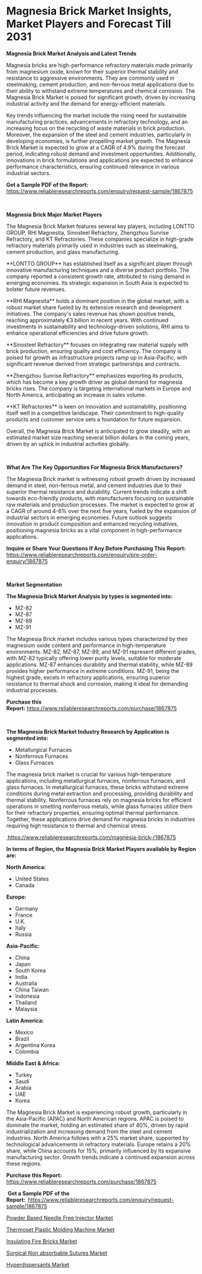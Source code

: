<p><h1>Magnesia Brick Market Insights, Market Players and Forecast Till 2031</h1></p><p><strong>Magnesia Brick Market Analysis and Latest Trends</strong></p>
<p><p>Magnesia bricks are high-performance refractory materials made primarily from magnesium oxide, known for their superior thermal stability and resistance to aggressive environments. They are commonly used in steelmaking, cement production, and non-ferrous metal applications due to their ability to withstand extreme temperatures and chemical corrosion. The Magnesia Brick Market is poised for significant growth, driven by increasing industrial activity and the demand for energy-efficient materials. </p><p>Key trends influencing the market include the rising need for sustainable manufacturing practices, advancements in refractory technology, and an increasing focus on the recycling of waste materials in brick production. Moreover, the expansion of the steel and cement industries, particularly in developing economies, is further propelling market growth. The Magnesia Brick Market is expected to grow at a CAGR of 4.9% during the forecast period, indicating robust demand and investment opportunities. Additionally, innovations in brick formulations and applications are expected to enhance performance characteristics, ensuring continued relevance in various industrial sectors.</p></p>
<p><strong>Get a Sample PDF of the Report:&nbsp;</strong> <a href="https://www.reliableresearchreports.com/enquiry/request-sample/1867875?utm_campaign=112&utm_medium=2&utm_source=Github&utm_content=ia&utm_term=11112024&utm_id=magnesia-brick">https://www.reliableresearchreports.com/enquiry/request-sample/1867875</a></p>
<p>&nbsp;</p>
<p><strong>Magnesia Brick Major Market Players</strong></p>
<p><p>The Magnesia Brick Market features several key players, including LONTTO GROUP, RHI Magnesita, Sinosteel Refractory, Zhengzhou Sunrise Refractory, and KT Refractories. These companies specialize in high-grade refractory materials primarily used in industries such as steelmaking, cement production, and glass manufacturing.</p><p>**LONTTO GROUP** has established itself as a significant player through innovative manufacturing techniques and a diverse product portfolio. The company reported a consistent growth rate, attributed to rising demand in emerging economies. Its strategic expansion in South Asia is expected to bolster future revenues.</p><p>**RHI Magnesita** holds a dominant position in the global market, with a robust market share fueled by its extensive research and development initiatives. The company's sales revenue has shown positive trends, reaching approximately €3 billion in recent years. With continued investments in sustainability and technology-driven solutions, RHI aims to enhance operational efficiencies and drive future growth.</p><p>**Sinosteel Refractory** focuses on integrating raw material supply with brick production, ensuring quality and cost efficiency. The company is poised for growth as infrastructure projects ramp up in Asia-Pacific, with significant revenue derived from strategic partnerships and contracts.</p><p>**Zhengzhou Sunrise Refractory** emphasizes exporting its products, which has become a key growth driver as global demand for magnesia bricks rises. The company is targeting international markets in Europe and North America, anticipating an increase in sales volume.</p><p>**KT Refractories** is keen on innovation and sustainability, positioning itself well in a competitive landscape. Their commitment to high-quality products and customer service sets a foundation for future expansion.</p><p>Overall, the Magnesia Brick Market is anticipated to grow steadily, with an estimated market size reaching several billion dollars in the coming years, driven by an uptick in industrial activities globally.</p></p>
<p>&nbsp;</p>
<p><strong>What Are The Key Opportunities For Magnesia Brick Manufacturers?</strong></p>
<p><p>The Magnesia Brick market is witnessing robust growth driven by increased demand in steel, non-ferrous metal, and cement industries due to their superior thermal resistance and durability. Current trends indicate a shift towards eco-friendly products, with manufacturers focusing on sustainable raw materials and production processes. The market is expected to grow at a CAGR of around 4-6% over the next five years, fueled by the expansion of industrial sectors in emerging economies. Future outlook suggests innovation in product composition and enhanced recycling initiatives, positioning magnesia bricks as a vital component in high-performance applications.</p></p>
<p><strong>Inquire or Share Your Questions If Any Before Purchasing This Report:</strong> <a href="https://www.reliableresearchreports.com/enquiry/pre-order-enquiry/1867875?utm_campaign=112&utm_medium=2&utm_source=Github&utm_content=ia&utm_term=11112024&utm_id=magnesia-brick">https://www.reliableresearchreports.com/enquiry/pre-order-enquiry/1867875</a></p>
<p>&nbsp;</p>
<p><strong>Market Segmentation</strong></p>
<p><strong>The Magnesia Brick Market Analysis by types is segmented into:</strong></p>
<p><ul><li>MZ-82</li><li>MZ-87</li><li>MZ-89</li><li>MZ-91</li></ul></p>
<p><p>The Magnesia Brick market includes various types characterized by their magnesium oxide content and performance in high-temperature environments. MZ-82, MZ-87, MZ-89, and MZ-91 represent different grades, with MZ-82 typically offering lower purity levels, suitable for moderate applications. MZ-87 enhances durability and thermal stability, while MZ-89 provides higher performance in extreme conditions. MZ-91, being the highest grade, excels in refractory applications, ensuring superior resistance to thermal shock and corrosion, making it ideal for demanding industrial processes.</p></p>
<p><strong>Purchase this Report:&nbsp;</strong><a href="https://www.reliableresearchreports.com/purchase/1867875?utm_campaign=112&utm_medium=2&utm_source=Github&utm_content=ia&utm_term=11112024&utm_id=magnesia-brick">https://www.reliableresearchreports.com/purchase/1867875</a></p>
<p>&nbsp;</p>
<p><strong>The Magnesia Brick Market Industry Research by Application is segmented into:</strong></p>
<p><ul><li>Metallurgical Furnaces</li><li>Nonferrous Furnaces</li><li>Glass Furnaces</li></ul></p>
<p><p>The magnesia brick market is crucial for various high-temperature applications, including metallurgical furnaces, nonferrous furnaces, and glass furnaces. In metallurgical furnaces, these bricks withstand extreme conditions during metal extraction and processing, providing durability and thermal stability. Nonferrous furnaces rely on magnesia bricks for efficient operations in smelting nonferrous metals, while glass furnaces utilize them for their refractory properties, ensuring optimal thermal performance. Together, these applications drive demand for magnesia bricks in industries requiring high resistance to thermal and chemical stress.</p></p>
<p><a href="https://www.reliableresearchreports.com/magnesia-brick-r1867875?utm_campaign=112&utm_medium=2&utm_source=Github&utm_content=ia&utm_term=11112024&utm_id=magnesia-brick">&nbsp;https://www.reliableresearchreports.com/magnesia-brick-r1867875</a></p>
<p><strong>In terms of Region, the Magnesia Brick Market Players available by Region are:</strong></p>
<p>
    <p> <strong> North America: </strong>
        <ul>
            <li>United States</li>
            <li>Canada</li>
        </ul>
        </p> 
    <p> <strong> Europe: </strong>
        <ul>
            <li>Germany</li>
            <li>France</li>
            <li>U.K.</li>
            <li>Italy</li>
            <li>Russia</li>
        </ul>
        </p> 
    <p> <strong> Asia-Pacific: </strong>
        <ul>
            <li>China</li>
            <li>Japan</li>
            <li>South Korea</li>
            <li>India</li>
            <li>Australia</li>
            <li>China Taiwan</li>
            <li>Indonesia</li>
            <li>Thailand</li>
            <li>Malaysia</li>
        </ul>
        </p> 
    <p> <strong> Latin America: </strong>
        <ul>
            <li>Mexico</li>
            <li>Brazil</li>
            <li>Argentina Korea</li>
            <li>Colombia</li>
        </ul>
        </p> 
    <p> <strong> Middle East & Africa: </strong>
        <ul>
            <li>Turkey</li>
            <li>Saudi</li>
            <li>Arabia</li>
            <li>UAE</li>
            <li>Korea</li>
        </ul>
    </p>
    </p>
<p><p>The Magnesia Brick Market is experiencing robust growth, particularly in the Asia-Pacific (APAC) and North American regions. APAC is poised to dominate the market, holding an estimated share of 40%, driven by rapid industrialization and increasing demand from the steel and cement industries. North America follows with a 25% market share, supported by technological advancements in refractory materials. Europe retains a 20% share, while China accounts for 15%, primarily influenced by its expansive manufacturing sector. Growth trends indicate a continued expansion across these regions.</p></p>
<p><strong>Purchase this Report: </strong><a href="https://www.reliableresearchreports.com/purchase/1867875?utm_campaign=112&utm_medium=2&utm_source=Github&utm_content=ia&utm_term=11112024&utm_id=magnesia-brick">https://www.reliableresearchreports.com/purchase/1867875</a></p>
<p>&nbsp;<strong>Get a Sample PDF of the Report:&nbsp;&nbsp;</strong><a href="https://www.reliableresearchreports.com/enquiry/request-sample/1867875?utm_campaign=112&utm_medium=2&utm_source=Github&utm_content=ia&utm_term=11112024&utm_id=magnesia-brick">https://www.reliableresearchreports.com/enquiry/request-sample/1867875</a></p>
<p><strong></strong></p>
<p><p><a href="https://issuu.com/reportprime-2/docs/powder-based-needle-free-injector-m_1da37999db6d29?utm_campaign=112&utm_medium=2&utm_source=Github&utm_content=ia&utm_term=11112024&utm_id=magnesia-brick">Powder Based Needle Free Injector Market</a></p><p><a href="https://www.linkedin.com/pulse/global-thermoset-plastic-molding-machine-market-sector2024-y0j4f?utm_campaign=112&utm_medium=2&utm_source=Github&utm_content=ia&utm_term=11112024&utm_id=magnesia-brick">Thermoset Plastic Molding Machine Market</a></p><p><a href="https://github.com/poppeotabedvo5/Market-Research-Report-List-1/blob/main/insulating-fire-bricks-market.md?utm_campaign=112&utm_medium=2&utm_source=Github&utm_content=ia&utm_term=11112024&utm_id=magnesia-brick">Insulating Fire Bricks Market</a></p><p><a href="https://issuu.com/reportprime-2/docs/surgical-non-absorbable-sutures-mar_5d350162d4366d?utm_campaign=112&utm_medium=2&utm_source=Github&utm_content=ia&utm_term=11112024&utm_id=magnesia-brick">Surgical Non absorbable Sutures Market</a></p><p><a href="https://github.com/inouyeaowaugh3/Market-Research-Report-List-1/blob/main/hyperdispersants-market.md?utm_campaign=112&utm_medium=2&utm_source=Github&utm_content=ia&utm_term=11112024&utm_id=magnesia-brick">Hyperdispersants Market</a></p></p>